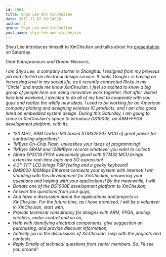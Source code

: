 ```yaml
---
id: 2061
title: Shyu Lee and XinCheJian
date: 2011-12-07 20:24:28
author: 4
group: Shyu Lee and XinCheJian
post_name: shyu-lee-and-xinchejian
---
```


Shyu Lee introduces himself to XinCheJian and talks about his [presentation](http://xinchejian.com/event/?ee=82) on Saturday.

_Dear Entrepreneurs and Dream Weavers,_

_I am Shyu Lee, a company starter in Shanghai. I resigned from my previous job and started an electrical design service. It looks Google+ is having an increasing level in my social life, as it recently connected Ricky in my "Circle" and made me know XinCheJian. I feel so excited to know a big group of people here are doing innovative work together, that after visited here last weekend, I decided to do all of my best to cooperate with you guys and realize the wildly new ideas._ _I used to be working for an American company plotting and designing wireless IC products, and I am also good hand on embedded system design. During this Saturday, I am going to come to XinCheJian's space to introduce DS1000E, an ARM+FPGA development platform, with its,_
* _120 MHz, ARM Cortex-M3 based STM32F207 MCU of great power for controlling algorithms!_
* _1MByte On-Chip Flash, unleashes your ideas of programming!_
* _1MByte SRAM and 128MByte records whatever you want to collect!_
* _Altera EP3C16 FPGA awesomely glued with STM32 MCU brings extensive real-time logic and I/O expansion!_
* _4.3'' TFT LCD brings PSP feeling and a geeky keyboard!_
* _DM9000 100Mbps Ethernet connects your system with Internet!_
_I am standing with this development for XinCheJian, answering your questions and helping with your applications!_ _By the meanwhile, I will_ 
* _Donate one of the DS1000E development platform to XinCheJian,_
* _Answer the questions from your guys,_
* _And have a discussion about the applications and projects in XinCheJian._
_For the future time, as I have promised, I will be a volunteer in XinCheJian, start with,_
* _Provide technical consultancy for designs with ARM, FPGA, analog, wireless, motor control and so on,_
* _Help with identifying electrical components, give suggestion on purchasing, and provide discount information,_
* _Actively join in the discussions of XinCheJian, help with the projects and contests,_
* _Reply Emails of technical questions from senior members._
_So, I'll see you around!_